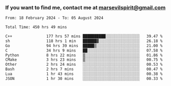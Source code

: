 ### If you want to find me, contact me at marsevilspirit@gmail.com

<!--
**marsevilspirit/marsevilspirit** is a ✨ _special_ ✨ repository because its `README.md` (this file) appears on your GitHub profile.

Here are some ideas to get you started:

- 🔭 I’m currently working on ...
- 🌱 I’m currently learning ...
- 👯 I’m looking to collaborate on ...
- 🤔 I’m looking for help with ...
- 💬 Ask me about ...
- 📫 How to reach me: ...
- 😄 Pronouns: ...
- ⚡ Fun fact: ...
-->
<!--START_SECTION:waka-->

```txt
From: 18 February 2024 - To: 05 August 2024

Total Time: 450 hrs 49 mins

C++               177 hrs 57 mins ██████████░░░░░░░░░░░░░░░   39.47 %
sh                118 hrs 1 min   ██████▓░░░░░░░░░░░░░░░░░░   26.18 %
Go                94 hrs 39 mins  █████▒░░░░░░░░░░░░░░░░░░░   21.00 %
C                 34 hrs 9 mins   ██░░░░░░░░░░░░░░░░░░░░░░░   07.58 %
Python            8 hrs 22 mins   ▒░░░░░░░░░░░░░░░░░░░░░░░░   01.86 %
CMake             3 hrs 23 mins   ▒░░░░░░░░░░░░░░░░░░░░░░░░   00.75 %
Other             2 hrs 24 mins   ░░░░░░░░░░░░░░░░░░░░░░░░░   00.53 %
Bash              2 hrs 7 mins    ░░░░░░░░░░░░░░░░░░░░░░░░░   00.47 %
Lua               1 hr 43 mins    ░░░░░░░░░░░░░░░░░░░░░░░░░   00.38 %
JSON              1 hr 30 mins    ░░░░░░░░░░░░░░░░░░░░░░░░░   00.33 %
```

<!--END_SECTION:waka-->
